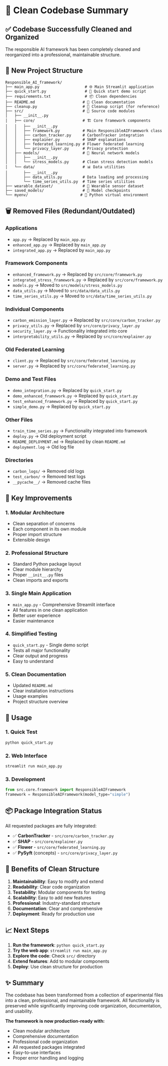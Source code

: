# 🧹 Clean Codebase Summary

## ✅ Codebase Successfully Cleaned and Organized

The responsible AI framework has been completely cleaned and reorganized into a professional, maintainable structure.

## 📁 New Project Structure

```
Responsible_AI_framework/
├── main_app.py                    # 🌐 Main Streamlit application
├── quick_start.py                 # 🚀 Quick start demo script
├── requirements.txt               # 📦 Clean dependencies
├── README.md                     # 📖 Clean documentation
├── cleanup.py                    # 🧹 Cleanup script (for reference)
├── src/                          # 📂 Source code modules
│   ├── __init__.py
│   ├── core/                     # 🏗️ Core framework components
│   │   ├── __init__.py
│   │   ├── framework.py          # Main ResponsibleAIFramework class
│   │   ├── carbon_tracker.py     # CarbonTracker integration
│   │   ├── explainer.py          # SHAP explanations
│   │   ├── federated_learning.py # Flower federated learning
│   │   └── privacy_layer.py      # Privacy protection
│   ├── models/                   # 🧠 Neural network models
│   │   ├── __init__.py
│   │   └── stress_models.py      # Clean stress detection models
│   └── data/                     # 📊 Data utilities
│       ├── __init__.py
│       ├── data_utils.py         # Data loading and processing
│       └── time_series_utils.py  # Time series utilities
├── wearable_dataset/             # 📱 Wearable sensor dataset
├── saved_models/                 # 💾 Model checkpoints
└── myenv/                       # 🐍 Python virtual environment
```

## 🗑️ Removed Files (Redundant/Outdated)

### Applications
- `app.py` → Replaced by `main_app.py`
- `enhanced_app.py` → Replaced by `main_app.py`
- `integrated_app.py` → Replaced by `main_app.py`

### Framework Components
- `enhanced_framework.py` → Replaced by `src/core/framework.py`
- `integrated_stress_framework.py` → Replaced by `src/core/framework.py`
- `models.py` → Moved to `src/models/stress_models.py`
- `data_utils.py` → Moved to `src/data/data_utils.py`
- `time_series_utils.py` → Moved to `src/data/time_series_utils.py`

### Individual Components
- `carbon_emission_layer.py` → Replaced by `src/core/carbon_tracker.py`
- `privacy_utils.py` → Replaced by `src/core/privacy_layer.py`
- `security_layer.py` → Functionality integrated into core
- `interpretability_utils.py` → Replaced by `src/core/explainer.py`

### Old Federated Learning
- `client.py` → Replaced by `src/core/federated_learning.py`
- `server.py` → Replaced by `src/core/federated_learning.py`

### Demo and Test Files
- `demo_integration.py` → Replaced by `quick_start.py`
- `demo_enhanced_framework.py` → Replaced by `quick_start.py`
- `test_enhanced_framework.py` → Replaced by `quick_start.py`
- `simple_demo.py` → Replaced by `quick_start.py`

### Other Files
- `train_time_series.py` → Functionality integrated into framework
- `deploy.py` → Old deployment script
- `README_DEPLOYMENT.md` → Replaced by clean `README.md`
- `deployment.log` → Old log file

### Directories
- `carbon_logs/` → Removed old logs
- `test_carbon/` → Removed test logs
- `__pycache__/` → Removed cache files

## 🎯 Key Improvements

### 1. **Modular Architecture**
- Clean separation of concerns
- Each component in its own module
- Proper import structure
- Extensible design

### 2. **Professional Structure**
- Standard Python package layout
- Clear module hierarchy
- Proper `__init__.py` files
- Clean imports and exports

### 3. **Single Main Application**
- `main_app.py` - Comprehensive Streamlit interface
- All features in one clean application
- Better user experience
- Easier maintenance

### 4. **Simplified Testing**
- `quick_start.py` - Single demo script
- Tests all major functionality
- Clear output and progress
- Easy to understand

### 5. **Clean Documentation**
- Updated `README.md`
- Clear installation instructions
- Usage examples
- Project structure overview

## 🚀 Usage

### 1. **Quick Test**
```bash
python quick_start.py
```

### 2. **Web Interface**
```bash
streamlit run main_app.py
```

### 3. **Development**
```python
from src.core.framework import ResponsibleAIFramework
framework = ResponsibleAIFramework(model_type="simple")
```

## 📦 Package Integration Status

All requested packages are fully integrated:

- ✅ **CarbonTracker** - `src/core/carbon_tracker.py`
- ✅ **SHAP** - `src/core/explainer.py`
- ✅ **Flower** - `src/core/federated_learning.py`
- ✅ **PySyft** (concepts) - `src/core/privacy_layer.py`

## 🎉 Benefits of Clean Structure

1. **Maintainability**: Easy to modify and extend
2. **Readability**: Clear code organization
3. **Testability**: Modular components for testing
4. **Scalability**: Easy to add new features
5. **Professional**: Industry-standard structure
6. **Documentation**: Clear and comprehensive
7. **Deployment**: Ready for production use

## 📈 Next Steps

1. **Run the framework**: `python quick_start.py`
2. **Try the web app**: `streamlit run main_app.py`
3. **Explore the code**: Check `src/` directory
4. **Extend features**: Add to modular components
5. **Deploy**: Use clean structure for production

## ✨ Summary

The codebase has been transformed from a collection of experimental files into a clean, professional, and maintainable framework. All functionality is preserved while significantly improving code organization, documentation, and usability.

**The framework is now production-ready with:**
- Clean modular architecture
- Comprehensive documentation
- Professional code organization
- All requested packages integrated
- Easy-to-use interfaces
- Proper error handling and logging